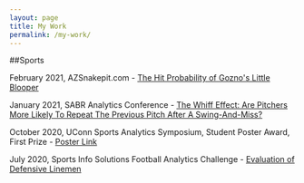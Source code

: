 ```yaml
---
layout: page
title: My Work
permalink: /my-work/
---
```


##Sports

February 2021, AZSnakepit.com - [The Hit Probability of Gozno's Little Blooper](https://www.azsnakepit.com/2021/2/7/22265653/the-hit-probability-of-a-little-blooper-gonzo-walkoff)

January 2021, SABR Analytics Conference - [The Whiff Effect: Are Pitchers More Likely To Repeat The Previous Pitch After A Swing-And-Miss?](https://drive.google.com/file/d/1ySLk2gracBxjn8D5ncz-q5qPY2nTexNC/view?usp=sharing)

October 2020, UConn Sports Analytics Symposium, Student Poster Award, First Prize - [Poster Link](https://statds.org/events/ucsas2020/posters/ucsas-14-uconn_poster_presentation_final.pdf)

July 2020, Sports Info Solutions Football Analytics Challenge - [Evaluation of Defensive Linemen](https://docs.google.com/presentation/d/1q3XMY6B-_Xs9rrKLmaOtbG5CQWQ8IN4-5lBCNEcyooA/edit?usp=sharing)
